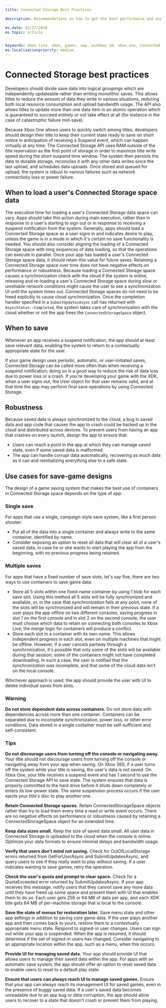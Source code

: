 ```yaml
---
title: Connected Storage Best Practices

description: Recommendations on how to get the best performance and experience from Connected Storage

ms.date: 02/27/2018
ms.topic: article


keywords: xbox live, xbox, games, uwp, windows 10, xbox one, Connected Storage
ms.localizationpriority: medium
---
```

# Connected Storage best practices

Developers should divide save data into logical groupings which are independently updateable rather than writing monolithic saves. This allows titles to reduce the amount of data they write in various situations, reducing both local resource consumption and upload bandwidth usage. The API also allows titles to update more than one data item in an atomic operation which is guaranteed to succeed entirely or not take effect at all (for instance in the case of catastrophic failure mid-save).

Because Xbox One allows users to quickly switch among titles, developers should design their title to keep their current state ready to save on short notice in anticipation of receiving a Suspend event, which can happen virtually at any time. The Connected Storage API uses RAM outside of the title reservation as the first point of storage in order to maximize title write speed during the short suspend time window. The system then persists the data to durable storage, reconciles it with any other data writes since the last upload, and schedules data uploads. Once stored and queued for upload, the system is robust to various failures such as network connectivity loss or power failure.

## When to load a user's Connected Storage space data

The execution time for loading a user's Connected Storage data space can vary. Apps should take this action during main execution, rather than in response to a user's starting to sign out or in response to receiving a suspend notification from the system.
Generally, apps should load a Connected Storage space as a user signs in and indicates desire to play, unless the game is in a mode in which it's certain no save functionality is needed. You should also consider aligning the loading of a Connected Storage space with long sequences of data loading, so that the operations can execute in parallel.
Once your app has loaded a user's Connected Storage space data, it should retain this value for future saves. Retaining a Connected Storage space over time does not have negative effects on performance or robustness. Because loading a Connected Storage space causes a synchronization check with the cloud if the system is online, releasing and re-loading a user's Connected Storage space during slow or unreliable network conditions might cause the user to see a synchronization UI until the system times out.
Connected Storage spaces do not need to be freed explicitly to cause cloud synchronization. Once the completion handler specified in a `SubmitUpdatesAsync` call has returned with `AsyncStatus::Completed`, the system takes care of synchronization with the cloud whether or not the app frees the `ConnectedStorageSpace` object.

## When to save

Whenever an app receives a suspend notification, the app should at least save relevant data, enabling the system to return to a contextually appropriate state for the user.

If your game design uses periodic, automatic, or user-initiated saves, Connected Storage can be called more often than when receiving a suspend notification; doing so is a good way to reduce the risk of data loss due to power loss or a crash.
If you're developing your game with the XDK, when a user signs out, the User object for that user remains valid, and at that time the app may perform final save operations by using Connected Storage.

## Robustness

Because saved data is always synchronized to the cloud, a bug in saved data and app code that causes the app to crash could be backed up in the cloud and distributed across devices. To prevent users from having an app that crashes on every launch, design the app to ensure that:

-	Users can reach a point in the app at which they can manage saved state, even if some saved data is malformed.
-	The app can handle corrupt data automatically, recovering as much data as it can and reinitializing everything else to a safe state.

## Use cases for save-game designs

The design of a game saving system that makes the best use of containers in Connected Storage space depends on the type of app:

### Single save

For apps that use a single, campaign-style save system, like a first person shooter:

-	Put all of the data into a single container and always write to the same container, identified by name.
-	Consider exposing an option to reset all data that will clear all of a user's saved data, in case he or she wants to start playing the app from the beginning, with no previous progress being retained.

### Multiple saves

For apps that have a fixed number of save slots, let's say five, there are two ways to use containers to save game data:

-	Store all 5 slots within one fixed-name container by using 1 blob for each save slot. Using this method all 5 slots will be fully synchronized and available, or, in the case that synchronization fails at any point, none of the slots will be synchronized and will remain in their previous state. If a user plays the app offline on two different consoles, saving progress in slot 1 on the first console and in slot 2 on the second console, the user must choose which data to retain on connecting both consoles to Xbox Live; the merge logic for containers will produce a conflict.
-	Store each slot in a container with its own name. This allows independent progress in each slot, even on multiple machines that might be offline. However, if a user cancels partway through a synchronization, it's possible that only some of the slots will be available during that session; some of the containers might not have completed downloading. In such a case, the user is notified that the synchronization was incomplete, and that some of the cloud data isn't on the local console.

Whichever approach is used, the app should provide the user with UI to delete individual saves from slots.

### Warning

**Do not store dependent data across containers.** Do not store data with dependencies across more than one container. Containers can be separated due to incomplete synchronization, power loss, or other error conditions. Data stored in a single container must be self-sufficient and self-consistent.

### Tips

**Do not discourage users from turning off the console or navigating away.** Your title should not discourage users from turning off the console or navigating away from your app when saving. On Xbox 360, if a user turns off the system while your title is saving, the user's data is not saved. On Xbox One, your title receives a suspend event and has 1 second to use the Connected Storage API to save state. The system ensures that data is properly committed to the hard drive before it shuts down completely or enters its low-power state. The same suspension process occurs if the user ejects your title's disc to play another one.

**Retain Connected Storage spaces.** Retain ConnectedStorageSpace objects rather than try to load them every time a read or write event occurs. There are no negative effects on performance or robustness caused by retaining a ConnectedStorageSpace object for an extended time.

**Keep data sizes small.** Keep the size of saved data small. All user data in Connected Storage is uploaded to the cloud when the console is online. Optimize your data formats to ensure minimal delays and bandwidth usage.

**Verify that users don't mind not saving.** Check for OutOfLocalStorage errors returned from GetForUserAsync and SubmitUpdatesAsync, and query users to see if they really want to play without saving. If a user indicates wanting to save games, retry the operation.

**Check the user's quota and prompt to clear space.** Check for a QuotaExceeded error returned by SubmitUpdatesAsync. If your app receives this message, notify users that they cannot save any more data until they have freed up some space and present them with UI that enables them to do so. Each user gets 256 or 64 MB of data per app, and each XDK title gets 64 MB of per-machine storage that is local to the console.

**Save the state of menus for restoration later.** Save menu state and other app settings in addition to saving core game data. If the user plays another app and then comes back to yours, restore them to a contextually appropriate menu state.
Respond to signed-in user changes. Users can sign out while your app is suspended. When the app is resumed, it should determine if the set of signed-in users has changed. Consider navigating to an appropriate location within the app, such as a menu, when this occurs.

**Provide UI for managing saved data.** Your app should provide UI that allows users to manage their saved data within the app. For apps with an automatic save system, the app should offer an option to reset saved data to enable users to reset to a default play state.

**Ensure that users can always reach UI to manage saved games.** Ensure that your app can always reach its management UI for saved games, even in the presence of buggy saved data. If a user's saved data becomes unreadable due to an app bug or data corruption, the app should allow users to recover to a state that doesn't crash or prevent them from playing.